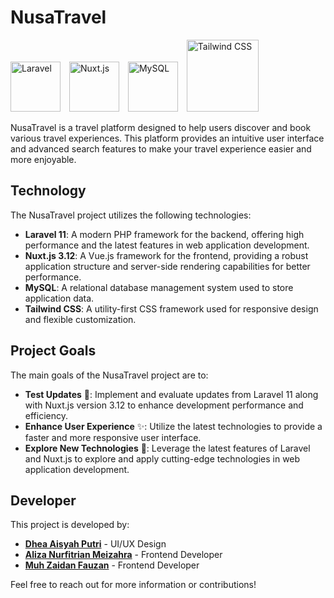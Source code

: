 <h1 align="left">
  NusaTravel
</h1>

<p align="left">
  <img src="https://img.shields.io/badge/-Laravel-FF2D20?logo=laravel&logoColor=white" alt="Laravel" width="80" style="margin-right: 10px;"/>
  <img src="https://img.shields.io/badge/-Nuxt.js-00C58E?logo=nuxt.js&logoColor=white" alt="Nuxt.js" width="80" style="margin-right: 10px;"/>
  <img src="https://img.shields.io/badge/-MySQL-00758F?logo=mysql&logoColor=white" alt="MySQL" width="80" style="margin-right: 10px;"/>
  <img src="https://img.shields.io/badge/-Tailwind_CSS-38B2AC?logo=tailwind-css&logoColor=white" alt="Tailwind CSS" width="115" style="margin-right: 10px;"/>
</p>

NusaTravel is a travel platform designed to help users discover and book various travel experiences. This platform provides an intuitive user interface and advanced search features to make your travel experience easier and more enjoyable.

## Technology

The NusaTravel project utilizes the following technologies:

- **Laravel 11**: A modern PHP framework for the backend, offering high performance and the latest features in web application development.
- **Nuxt.js 3.12**: A Vue.js framework for the frontend, providing a robust application structure and server-side rendering capabilities for better performance.
- **MySQL**: A relational database management system used to store application data.
- **Tailwind CSS**: A utility-first CSS framework used for responsive design and flexible customization.

## Project Goals

The main goals of the NusaTravel project are to:

- **Test Updates** 🚀: Implement and evaluate updates from Laravel 11 along with Nuxt.js version 3.12 to enhance development performance and efficiency.
- **Enhance User Experience** ✨: Utilize the latest technologies to provide a faster and more responsive user interface.
- **Explore New Technologies** 🧪: Leverage the latest features of Laravel and Nuxt.js to explore and apply cutting-edge technologies in web application development.

## Developer

This project is developed by:

- **[Dhea Aisyah Putri](https://github.com/dheaaisyah)** - UI/UX Design
- **[Aliza Nurfitrian Meizahra](https://github.com/Alizaaaja4)** - Frontend Developer
- **[Muh Zaidan Fauzan](https://github.com/Zaidanfzn)** - Frontend Developer

Feel free to reach out for more information or contributions!
